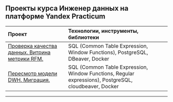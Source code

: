 ## Проекты курса Инженер данных на платформе Yandex Practicum

| Проект                         | Технологии, инструменты, библиотеки  |
| :-------------------- | :--------------------- |
| [Проверка качества данных. Витрина метрики RFM.](</1. Проверка качества данных. Витрина метрики RFM/README.md>) | SQL (Common Table Expression, Window Functions), PostgreSQL, DBeaver, Docker
| [Пересмотр модели DWH. Миграция.](</2. Пересмотр модели DWH. Миграция/README.md>) | SQL (Common Table Expression, Window Functions, Regular expressions), PostgreSQL, cloudbeaver, Docker
---
